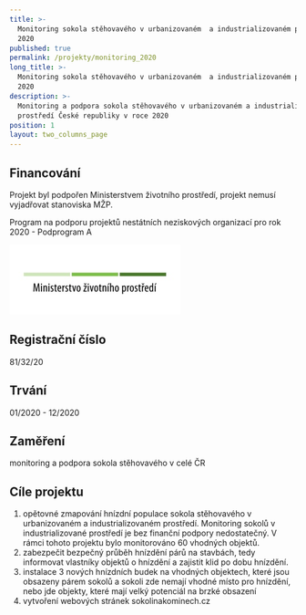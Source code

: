 ```yaml
---
title: >-
  Monitoring sokola stěhovavého v urbanizovaném  a industrializovaném prostředí
  2020
published: true
permalink: /projekty/monitoring_2020
long_title: >-
  Monitoring sokola stěhovavého v urbanizovaném  a industrializovaném prostředí
  2020
description: >-
  Monitoring a podpora sokola stěhovavého v urbanizovaném a industrializovaném
  prostředí České republiky v roce 2020
position: 1
layout: two_columns_page
---
```

## Financování

Projekt byl podpořen Ministerstvem životního prostředí, projekt nemusí vyjadřovat stanoviska MŽP.

Program na podporu projektů nestátních neziskových organizací pro rok 2020 - Podprogram A

![](/media/logo-mzp_300.jpg)

## Registrační číslo

81/32/20

## Trvání

01/2020 - 12/2020

## Zaměření

monitoring a podpora sokola stěhovavého v celé ČR

## Cíle projektu

1. opětovné zmapování hnízdní populace sokola stěhovavého v urbanizovaném a industrializovaném prostředí. Monitoring sokolů v industrializované prostředí je bez finanční podpory nedostatečný. V rámci tohoto projektu bylo monitorováno 60 vhodných objektů. 
2. zabezpečit bezpečný průběh hnízdění párů na stavbách, tedy informovat vlastníky objektů o hnízdění a zajistit klid po dobu hnízdění.
3. instalace 3 nových hnízdních budek na vhodných objektech, které jsou obsazeny párem sokolů a sokoli zde nemají vhodné místo pro hnízdění, nebo jde objekty, které mají velký potenciál na brzké obsazení 
4. vytvoření webových stránek sokolinakominech.cz
